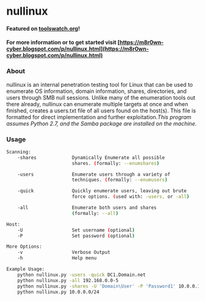 # nullinux

####  Featured on [toolswatch.org](http://www.toolswatch.org/2016/11/nullinux-v3-5-null-session-tool/)!
#### For more information or to get started visit [https://m8r0wn-cyber.blogspot.com/p/nullinux.html](https://m8r0wn-cyber.blogspot.com/p/nullinux.html)

### About
nullinux is an internal penetration testing tool for Linux that can be used to enumerate OS information, domain information, shares, directories, and users through SMB null sessions. Unlike many of the enumeration tools out there already, nullinux can enumerate multiple targets at once and when finished, creates a users.txt file of all users found on the host(s). This file is formatted for direct implementation and further exploitation._This program assumes Python 2.7, and the Samba package are installed on the machine._

### Usage
```bash
Scanning:
    -shares             Dynamically Enumerate all possible
                        shares. (formally: --enumshares)

    -users              Enumerate users through a variety of
                        techniques. (formally: --enumusers)

    -quick              Quickly enumerate users, leaving out brute
                        force options. (used with: -users, or -all)

    -all                Enumerate both users and shares
                        (formally: --all)

Host:
    -U                  Set username (optional)
    -P                  Set password (optional)

More Options:
    -v                  Verbose Output
    -h                  Help menu

Example Usage:
    python nullinux.py -users -quick DC1.Domain.net
    python nullinux.py -all 192.168.0.0-5
    python nullinux.py -shares -U 'Domain\User' -P 'Password1' 10.0.0.1,10.0.0.5
    python nullinux.py 10.0.0.0/24
```
